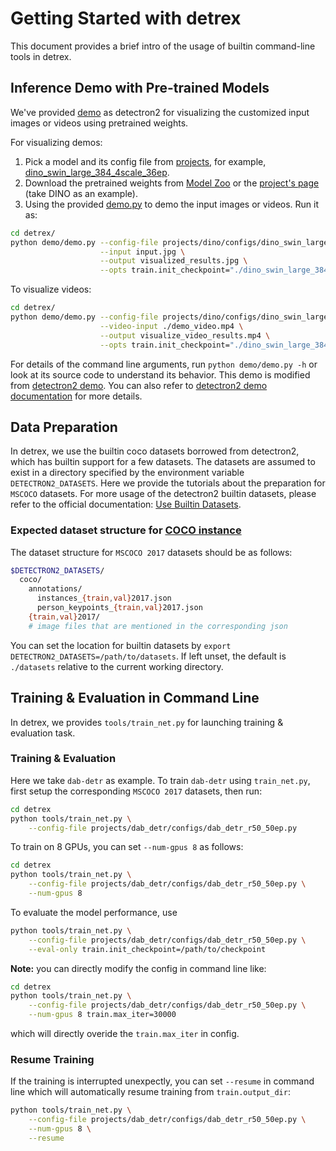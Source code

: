 # Getting Started with detrex
This document provides a brief intro of the usage of builtin command-line tools in detrex.

## Inference Demo with Pre-trained Models
We've provided [demo](https://github.com/IDEA-Research/detrex/tree/main/demo) as detectron2 for visualizing the customized input images or videos using pretrained weights.

For visualizing demos:
1. Pick a model and its config file from [projects](https://github.com/IDEA-Research/detrex/tree/main/projects), for example, [dino_swin_large_384_4scale_36ep](https://github.com/IDEA-Research/detrex/blob/main/projects/dino/configs/dino_swin_large_384_4scale_36ep.py).
2. Download the pretrained weights from [Model Zoo](https://detrex.readthedocs.io/en/latest/tutorials/Model_Zoo.html) or the [project's page](https://github.com/IDEA-Research/detrex/tree/main/projects/dino#pretrained-models) (take DINO as an example).
3. Using the provided [demo.py](https://github.com/IDEA-Research/detrex/blob/main/demo/demo.py) to demo the input images or videos. Run it as:

```bash
cd detrex/
python demo/demo.py --config-file projects/dino/configs/dino_swin_large_384_4scale_36ep.py \
                    --input input.jpg \
                    --output visualized_results.jpg \
                    --opts train.init_checkpoint="./dino_swin_large_384_4scale_36ep.pth"

```

To visualize videos:
```bash
cd detrex/
python demo/demo.py --config-file projects/dino/configs/dino_swin_large_384_4scale_36ep.py \
                    --video-input ./demo_video.mp4 \
                    --output visualize_video_results.mp4 \
                    --opts train.init_checkpoint="./dino_swin_large_384_4scale_36ep.pth"
```

For details of the command line arguments, run `python demo/demo.py -h` or look at its source code to understand its behavior. This demo is modified from [detectron2 demo](https://github.com/facebookresearch/detectron2/tree/main/demo). You can also refer to [detectron2 demo documentation](https://detectron2.readthedocs.io/en/latest/tutorials/getting_started.html#inference-demo-with-pre-trained-models) for more details.


## Data Preparation
In detrex, we use the builtin coco datasets borrowed from detectron2, which has builtin support for a few datasets. The datasets are assumed to exist in a directory specified by the environment variable `DETECTRON2_DATASETS`. Here we provide the tutorials about the preparation for `MSCOCO` datasets. For more usage of the detectron2 builtin datasets, please refer to the official documentation: [Use Builtin Datasets](https://detectron2.readthedocs.io/en/latest/tutorials/builtin_datasets.html).

### Expected dataset structure for [COCO instance](https://cocodataset.org/#download)

The dataset structure for `MSCOCO 2017` datasets should be as follows:
```bash
$DETECTRON2_DATASETS/
  coco/
    annotations/
      instances_{train,val}2017.json
      person_keypoints_{train,val}2017.json
    {train,val}2017/
    # image files that are mentioned in the corresponding json
```

You can set the location for builtin datasets by `export DETECTRON2_DATASETS=/path/to/datasets`. If left unset, the default is `./datasets` relative to the current working directory.


## Training & Evaluation in Command Line

In detrex, we provides `tools/train_net.py` for launching training & evaluation task.

### Training & Evaluation
Here we take `dab-detr` as example. To train `dab-detr` using `train_net.py`, first setup the corresponding `MSCOCO 2017` datasets, then run:

```bash
cd detrex
python tools/train_net.py \
    --config-file projects/dab_detr/configs/dab_detr_r50_50ep.py
```

To train on 8 GPUs, you can set `--num-gpus 8` as follows:
```bash
cd detrex
python tools/train_net.py \
    --config-file projects/dab_detr/configs/dab_detr_r50_50ep.py \
    --num-gpus 8
```

To evaluate the model performance, use
```bash
python tools/train_net.py \
    --config-file projects/dab_detr/configs/dab_detr_r50_50ep.py \
    --eval-only train.init_checkpoint=/path/to/checkpoint
```

**Note:** you can directly modify the config in command line like:
```bash
cd detrex
python tools/train_net.py \
    --config-file projects/dab_detr/configs/dab_detr_r50_50ep.py \
    --num-gpus 8 train.max_iter=30000
```
which will directly overide the `train.max_iter` in config.


### Resume Training
If the training is interrupted unexpectly, you can set `--resume` in command line which will automatically resume training from `train.output_dir`:

```bash
python tools/train_net.py \
    --config-file projects/dab_detr/configs/dab_detr_r50_50ep.py \
    --num-gpus 8 \
    --resume
```
